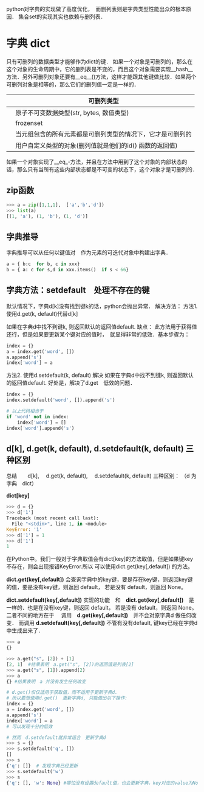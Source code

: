 python对字典的实现做了高度优化，　而删列表则是字典类型性能出众的根本原因．
集合set的实现其实也依赖与删列表．

# 字典 dict
只有可删列的数据类型才能够作为dict的键．
如果一个对象是可删列的，那么在这个对象的生命周期中，它的删列表是不变的，而且这个对象需要实现__hash__方法．另外可删列对象还要有__eq__()方法，这样才能跟其他键做比较．如果两个可删列对象是相等的，那么它们的删列值一定是一样的．

||可删列类型|
|-----|-----|
||原子不可变数据类型(str,  bytes,  数值类型)|
||frozenset|
||当元组包含的所有元素都是可删列类型的情况下，它才是可删列的|
||用户自定义类型的对象(删列值就是他们的id() 函数的返回值)|

如果一个对象实现了__eq_-方法，并且在方法中用到了这个对象的内部状态的话，那么只有当所有这些内部状态都是不可变的状态下，这个对象才是可删列的．

## zip函数	
```python
>>> a = zip([1,1,1],  ['a','b','d'])
>>> list(a)
[(1, 'a'), (1, 'b'), (1, 'd')]
```
## 字典推导
字典推导可以从任何以键值对　作为元素的可迭代对象中构建出字典．
```python
a = { b:c  for b, c in xxx}
b = { a: c for s,d in xxx.items()  if s < 66}
```

## 字典方法：setdefault　处理不存在的键
默认情况下，字典d[k]没有找到键k的话，python会抛出异常．
解决方法：
方法1. 	使用d.get(k, default)代替d[k]

如果在字典d中找不到键k, 则返回默认的返回值default.
缺点：
	此方法用于获得值还行，但是如果要更新某个键对应的值时，　就显得非常的低效．基本步骤为：
```python
index = {}
a = index.get('word', [])
a.append('s')
index['word'] = a
```

方法2.	使用d.setdefault(k, default) 解决
如果在字典d中找不到键k, 则返回默认的返回值default.
好处是，解决了d.get　低效的问题．
```python
index = {}
index.setdefault('word', []).append('s')
```
```python
# 以上代码相当于
if 'word' not in index:
	index['word'] = []
index['word'].append('s')
```

## d[k], d.get(k,  default),  d.setdefault(k, default) 三种区别
总结　　d[k], 　d.get(k,  default),  　d.setdefault(k, default) 三种区别：
（d 为　字典　dict）

**dict[key]**
```python
>>> d = {}
>>> d['1']
Traceback (most recent call last):
  File "<stdin>", line 1, in <module>
KeyError: '1'
>>> d['1'] = 1
>>> d['1']
1

```
在Python中。我们一般对于字典取值会有dict[key]的方法取值，但是如果键key不存在，则会出现报错KeyError.所以 可以使用dict.get(key[,default]) 的方法。




**dict.get(key[,default])** 会查询字典中的key键，要是存在key键，则返回key键的值，要是没有key键，则返回 default， 若是没有 default，则返回 None。

**dict.setdefault(key[,default])** 实现的功能　和　**dict.get(key[,default])**　是一样的．也是在没有key键，则返回 default， 若是没有 default，则返回 None。
二者不同的地方在于　
	调用　**d.get(key[,default])**　并不会对原字典d 做任何改变．
	而调用  **d.setdefault(key[,default])**  不管有没有default,  键key已经在字典d中生成出来了．
```python
>>> a
{}

>>> a.get("s", [2]) + [1]
[2, 1]  #结果表明　a.get("s", [2])的返回值是列表[2]
>>> a.get("s", [1]).append(2)
>>> a
{} #结果表明　a 并没有发生任何改变

# d.get()仅仅适用于获取值，而不适用于更新字典d．
# 所以要想使用d.get()　更新字典d, 只能做出以下操作:
index = {}
a = index.get('word', [])
a.append('s')
index['word'] = a
# 可以发现十分的低效
```

```python
# 然而　d.setdefault就非常适合　更新字典d
>>> s = {}
>>> s.setdefault('q', [])
[]
>>> s
{'q': []}  # 发现字典已经更新
>>> s.setdefault('w')
>>> s
{'q': [], 'w': None} #哪怕没有设置default值，也会更新字典，key对应的value为None

```
	
